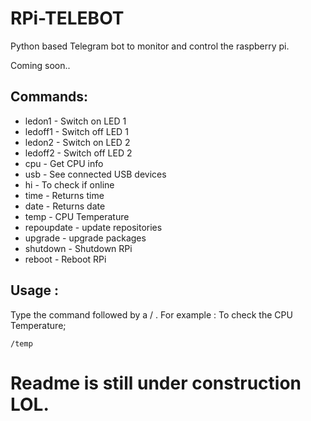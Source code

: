 # RPi-TELEBOT

Python based Telegram bot to monitor and control the raspberry pi.

Coming soon..


## Commands:



- ledon1 - Switch on LED 1
- ledoff1 - Switch off LED 1
- ledon2 - Switch on LED 2
- ledoff2 - Switch off LED 2
- cpu - Get CPU info
- usb - See connected USB devices
- hi - To check if online
- time - Returns time
- date - Returns date
- temp - CPU Temperature
- repoupdate - update repositories 
- upgrade - upgrade packages
- shutdown - Shutdown RPi
- reboot - Reboot RPi

## Usage :
 Type the command followed by a / .
 For example : To check the CPU Temperature;
 ```
 /temp
 ```
# Readme is still under construction LOL.
